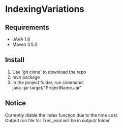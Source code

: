 # IndexingVariations
  
## Requirements
- JAVA 1.8
- Maven 3.5.0
## Install
1. Use 'git clone' to download the repo  
2. mvn package  
3. In the project folder, run command:  
  java -jar target/"ProjectName.Jar"

## Notice
Currently diable the index function due to the time cost.   
Output run file for Trec_eval will be in output/ folder.
